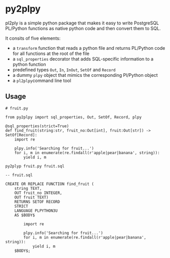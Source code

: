 # py2plpy

pl2ply is a simple python package that makes it easy to write PostgreSQL PL/Python functions as native python code and then convert them to SQL. 

It consits of five elements:
- a `transform` function that reads a python file and returns PL/Python code for all functions at the root of the file
- a `sql_properties` decorator that adds SQL-specific information to a python function
- predefined types `Out`, `In`, `InOut`, `SetOf` and `Record`
- a dummy `plpy` object that mimics the corresponding Pl/Python object
- a `pl2plpy`command line tool

## Usage

    # fruit.py

    from py2plpy import sql_properties, Out, SetOf, Record, plpy

    @sql_properties(strict=True)
    def find_fruit(string:str, fruit_no:Out[int], fruit:Out[str]) -> SetOf[Record]:
        import re
        
        plpy.info('Searching for fruit...')
        for i, m in enumerate(re.findall(r'apple|pear|banana', string)):
            yield i, m

`py2plyp fruit.py fruit.sql`

    -- fruit.sql
    
    CREATE OR REPLACE FUNCTION find_fruit (
        string TEXT,
        OUT fruit_no INTEGER,
        OUT fruit TEXT)
        RETURNS SETOF RECORD
        STRICT
        LANGUAGE PLPYTHON3U
        AS $BODY$
        
            import re
            
            plpy.info('Searching for fruit...')
            for i, m in enumerate(re.findall(r'apple|pear|banana', string)):
                yield i, m
        $BODY$;
